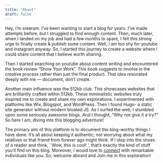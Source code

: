 ```yaml
---
title: "About"
draft: false
---
```


Hey, I’m sreeram. I’ve been wanting to start a blog for years. I’ve made
attempts before, but I struggled to find enough content. Then, much later, when
I landed on my job and had a few months to spare, I felt this strong urge to
finally create & publish some content. Well, I am too shy for youtube and
instagram anyway. So, I started this journey to create a website where I could
share content that I believe worth sharing.

Then I started searching on youtube about content writing and encountered the
book review “Show Your Work”. This book suggests to involve in the creative
process rather than just the final product. That idea resonated deeply with me —
document, don’t create.

Another main influence was the 512kb club. This showcases websites that are
brilliantly crafted within 512kb. These minimalistic websites truly inspired me
to create and share my own explorations. I experimented with platforms like Wix,
Blogspot, and WordPress. Then I found Hugo- a static site generator without
modern bloated JS. As I surfed the web, I stumbled upon some seriously awesome
blogs. And I thought, “Why not give it a try?” So here I am, diving into this
blogging adventure!

The primary aim of this platform is to document the blog-worthy things I have
done. It’s all about keeping it authentic; not worrying about what my relatives
or that friend from forever ago might think. If I step into the shoes of a
reader and think, ‘ Wow, this is cool! ’, that’s exactly the kind of stuff
you’ll find on this blog. Moreover, I would love to
[connect](mailto:pvsreeram1@gmail.com) with remarkable individuals like you. So,
welcome aboard and Join me in this exploration!
